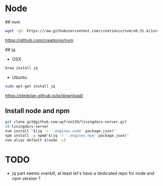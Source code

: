 # Node

## nvm
```bash
wget -qO- https://raw.githubusercontent.com/creationix/nvm/v0.31.4/install.sh | bash
```

https://github.com/creationix/nvm

## jq

- OSX
```bash
brew install jq
```

- Ubuntu
```bash
sudo apt-get install jq
```

https://stedolan.github.io/jq/download/

## Install node and npm

```bash
git clone git@github.com:upfrontIO/livingdocs-server.git
cd livingdocs-server
nvm install "$(jq -r '.engines.node' package.json)"
npm install -g npm@"$(jq -r '.engines.npm' package.json)"
nvm alias default $(node -v)
```


# TODO
- jq part seems overkill, at least let's have a dedicated repo for node and npm version ?
